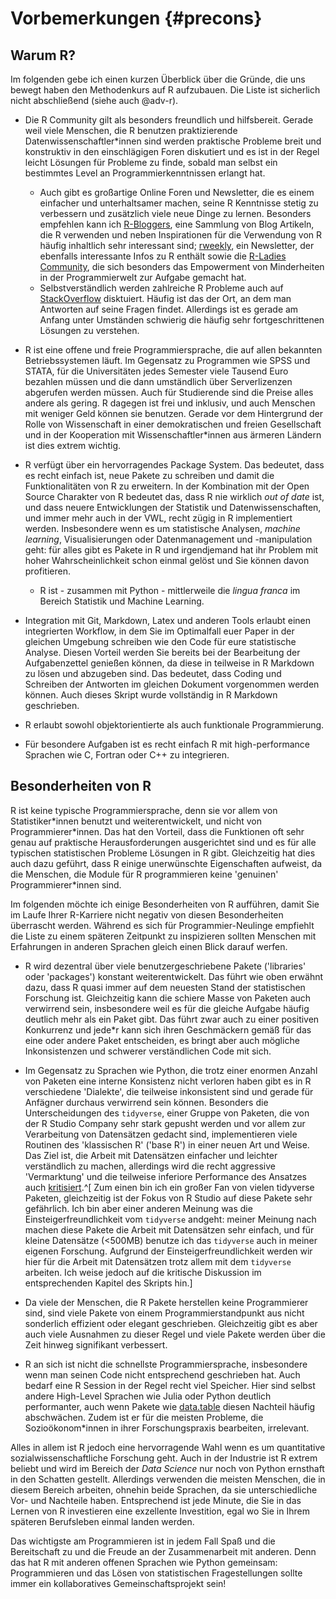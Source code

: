 # Vorbemerkungen {#precons}



## Warum R?

Im folgenden gebe ich einen kurzen Überblick über die Gründe, die uns bewegt
haben den Methodenkurs auf R aufzubauen. Die Liste ist sicherlich nicht 
abschließend (siehe auch @adv-r).

* Die R Community gilt als besonders freundlich und hilfsbereit. Gerade weil
viele Menschen, die R benutzen praktizierende Datenwissenschaftler*innen sind
werden praktische Probleme breit und konstruktiv in den einschlägigen Foren 
diskutiert und es ist in der Regel leicht Lösungen für Probleme zu finde, sobald 
man selbst ein bestimmtes Level an Programmierkenntnissen erlangt hat.
    * Auch gibt es großartige Online Foren und Newsletter, die es einem einfacher
    und unterhaltsamer machen, seine R Kenntnisse stetig zu verbessern und 
    zusätzlich viele neue Dinge zu lernen. Besonders empfehlen kann ich
    [R-Bloggers](https://www.r-bloggers.com/), eine Sammlung von Blog Artikeln, 
    die R verwenden und neben Inspirationen für die Verwendung von R häufig 
    inhaltlich sehr interessant sind; [rweekly](https://rweekly.org/), ein
    Newsletter, der ebenfalls interessante Infos zu R enthält sowie die
    [R-Ladies Community](https://rladies.org/), die sich besonders das 
    Empowerment von Minderheiten in der Programmierwelt zur Aufgabe gemacht hat.
    * Selbstverständlich werden zahlreiche R Probleme auch auf 
    [StackOverflow](https://stackoverflow.com/tags/r/info) disktuiert. 
    Häufig ist das der Ort, an dem man Antworten auf seine Fragen findet.
    Allerdings ist es gerade am Anfang unter Umständen schwierig die häufig sehr 
    fortgeschrittenen Lösungen zu verstehen.

* R ist eine offene und freie Programmiersprache, die auf allen bekannten 
  Betriebssystemen läuft. 
  Im Gegensatz zu Programmen wie SPSS und STATA, für die Universitäten jedes 
  Semester viele Tausend Euro bezahlen müssen und die dann umständlich über 
  Serverlizenzen abgerufen werden müssen.
  Auch für Studierende sind die Preise alles andere als gering. 
  R dagegen ist frei und inklusiv, und auch Menschen mit weniger Geld können 
  sie benutzen. 
  Gerade vor dem Hintergrund der Rolle von Wissenschaft in einer demokratischen
  und freien Gesellschaft und in der Kooperation mit Wissenschaftler*innen aus 
  ärmeren Ländern ist dies extrem wichtig.

* R verfügt über ein hervorragendes Package System. Das bedeutet, dass es recht
einfach ist, neue Pakete zu schreiben und damit die Funktionalitäten von R zu 
erweitern. In der Kombination mit der Open Source Charakter von R bedeutet das,
dass R nie wirklich *out of date* ist, und dass neuere Entwicklungen der 
Statistik und Datenwissenschaften, und immer mehr auch in der VWL, recht zügig
in R implementiert werden. Insbesondere wenn es um statistische Analysen,
*machine learning*, Visualisierungen oder Datenmanagement und -manipulation geht:
für alles gibt es Pakete in R und irgendjemand hat ihr Problem mit hoher 
Wahrscheinlichkeit schon einmal gelöst und Sie können davon profitieren.
    * R ist - zusammen mit Python - mittlerweile die *lingua franca* im 
    Bereich Statistik und Machine Learning.

* Integration mit Git, Markdown, Latex und anderen Tools erlaubt einen integrierten 
Workflow, in dem Sie im Optimalfall euer Paper in der gleichen Umgebung schreiben
wie den Code für eure statistische Analyse. Diesen Vorteil werden Sie bereits
bei der Bearbeitung der Aufgabenzettel genießen können, da diese in teilweise in 
R Markdown zu lösen und abzugeben sind. 
Das bedeutet, dass Coding und Schreiben der Antworten im gleichen Dokument 
vorgenommen werden können. 
Auch dieses Skript wurde vollständig in R Markdown geschrieben.

* R erlaubt sowohl objektorientierte als auch funktionale Programmierung.

* Für besondere Aufgaben ist es recht einfach R mit high-performance Sprachen
wie C, Fortran oder C++ zu integrieren.

## Besonderheiten von R

R ist keine typische Programmiersprache, denn sie vor allem von
Statistiker\*innen benutzt und weiterentwickelt, und nicht von 
Programmierer\*innen.
Das hat den Vorteil, dass die Funktionen oft sehr genau auf praktische 
Herausforderungen ausgerichtet sind und es für alle typischen statistischen
Probleme Lösungen in R gibt.
Gleichzeitig hat dies auch dazu geführt, dass R einige unerwünschte 
Eigenschaften aufweist, da die Menschen, die Module für R programmieren keine
'genuinen' Programmierer*innen sind.

Im folgenden möchte ich einige Besonderheiten von R aufführen, damit Sie im 
Laufe Ihrer R-Karriere nicht negativ von diesen Besonderheiten überrascht 
werden.
Während es sich für Programmier-Neulinge empfiehlt die Liste zu einem späteren
Zeitpunkt zu inspizieren sollten Menschen mit Erfahrungen in anderen Sprachen
gleich einen Blick darauf werfen.

* R wird dezentral über viele benutzergeschriebene Pakete ('libraries' oder
'packages') konstant weiterentwickelt. Das führt wie oben erwähnt dazu, dass
R quasi immer auf dem neuesten Stand der statistischen Forschung ist.
Gleichzeitig kann die schiere Masse von Paketen auch verwirrend sein, 
insbesondere weil es für die gleiche Aufgabe häufig deutlich mehr als ein Paket 
gibt. Das führt zwar auch zu einer positiven Konkurrenz und jede*r kann sich 
ihren Geschmäckern gemäß für das eine oder andere Paket entscheiden, es bringt
aber auch mögliche Inkonsistenzen und schwerer verständlichen Code mit sich.

* Im Gegensatz zu Sprachen wie Python, die trotz einer enormen Anzahl von Paketen
eine interne Konsistenz nicht verloren haben gibt es in R verschiedene 'Dialekte',
die teilweise inkonsistent sind und gerade für Anfägner durchaus verwirrend sein
können. Besonders die Unterscheidungen des `tidyverse`, einer Gruppe von Paketen,
die von der R Studio Company sehr stark gepusht werden und vor allem zur Verarbeitung
von Datensätzen gedacht sind, implementieren viele Routinen des 'klassischen R'
('base R') in einer neuen Art und Weise. Das Ziel ist, die Arbeit mit Datensätzen
einfacher und leichter verständlich zu machen, allerdings wird die recht aggressive
'Vermarktung' und die teilweise inferiore Performance des Ansatzes auch 
[kritisiert](https://github.com/matloff/TidyverseSkeptic).^[
Zum einen bin ich ein großer Fan von vielen tidyverse
Paketen, gleichzeitig ist der Fokus von R Studio auf diese Pakete sehr gefährlich.
Ich bin aber einer anderen Meinung was die Einsteigerfreundlichkeit vom `tidyverse` 
andgeht: meiner Meinung nach machen diese Pakete die Arbeit mit Datensätzen sehr 
einfach, und für kleine Datensätze (<500MB) benutze ich das `tidyverse` auch in
meiner eigenen Forschung. 
Aufgrund der Einsteigerfreundlichkeit werden wir hier für die Arbeit mit Datensätzen
trotz allem mit dem `tidyverse` arbeiten. Ich weise jedoch auf die kritische
Diskussion im entsprechenden Kapitel des Skripts hin.]

* Da viele der Menschen, die R Pakete herstellen keine Programmierer sind, sind
viele Pakete von einem Programmierstandpunkt aus nicht sonderlich effizient oder
elegant geschrieben. Gleichzeitig gibt es aber auch viele Ausnahmen zu dieser Regel 
und viele Pakete werden über die Zeit hinweg signifikant verbessert.

* R an sich ist nicht die schnellste Programmiersprache, insbesondere wenn man 
seinen Code nicht entsprechend geschrieben hat. Auch bedarf eine R Session in
der Regel recht viel Speicher. Hier sind selbst andere High-Level Sprachen wie
Julia oder Python deutlich performanter, auch wenn Pakete wie 
[data.table](https://rdatatable.gitlab.io/data.table/) diesen Nachteil häufig 
abschwächen. Zudem ist er für die meisten Probleme, die Sozioökonom*innen in
ihrer Forschungspraxis bearbeiten, irrelevant.

Alles in allem ist R jedoch eine hervorragende Wahl wenn es um quantitative
sozialwissenschaftliche Forschung geht. Auch in der Industrie ist R extrem 
beliebt und wird im Bereich der *Data Science* nur noch von Python ernsthaft
in den Schatten gestellt. 
Allerdings verwenden die meisten Menschen, die in diesem Bereich arbeiten,
ohnehin beide Sprachen, da sie unterschiedliche Vor- und Nachteile haben.
Entsprechend ist jede Minute, die Sie in das Lernen von R investieren eine 
exzellente Investition, egal wo Sie in Ihrem späteren Berufsleben einmal landen 
werden.

Das wichtigste am Programmieren ist in jedem Fall Spaß und die Bereitschaft zu 
und die Freude an der Zusammenarbeit mit anderen. Denn das hat R mit anderen 
offenen Sprachen wie Python gemeinsam: Programmieren und das Lösen von 
statistischen Fragestellungen sollte immer ein kollaboratives Gemeinschaftsprojekt 
sein!
